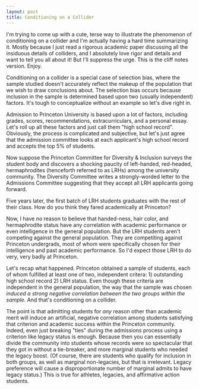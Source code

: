 ```yaml
---
layout: post
title: Conditioning on a Collider
---
```


I'm trying to come up with a cute, terse way to illustrate the phenomenon of conditioning on a collider and I'm actually having a hard time summarizing it.  Mostly because I just read a rigorous academic paper discussing all the insiduous details of colliders, and I absolutely love rigor and details and want to tell you all about it!  But I'll suppress the urge.  This is the cliff notes version.  Enjoy.

Conditioning on a collider is a special case of selection bias, where the sample studied doesn't accurately reflect the makeup of the population that we wish to draw conclusions about.  The selection bias occurs because inclusion in the sample is determined based upon two (usually independent) factors. It's tough to conceptualize without an example so let's dive right in.

Admission to Princeton University is based upon a lot of factors, including grades, scores, recommendations, extracurriculars, and a  personal essay.  Let's roll up all these factors and just call them "high school record".  Obviously, the process is complicated and subjective, but let's just agree that the admission committee looks at each applicant's high school record and accepts the top 5% of students.  

Now suppose the Princeton Committee for Diversity & Inclusion surveys the student body and discovers a shocking paucity of left-handed, red-headed, hermaphrodites (henceforth referred to as LRHs) among the university community.  The Diversity Committee writes a strongly-worded letter to the Admissions Committee suggesting that they accept all LRH applicants going forward.  

Five years later, the first batch of LRH students graduates with the rest of their class. How do you think they fared academically at Princeton?

Now, I have no reason to believe that handed-ness, hair color, and hermaphrodite status have any correlation with academic performance or even intelligence in the general population.  But the LRH students aren't competing against the general population.  They are competiting against Princeton undergrads, most of whom were specifically chosen for their intelligence and past academic performance.  So I'd expect those LRH to do very, very badly at Princeton.

Let's recap what happened. Princeton obtained a sample of students, each of whom fulfilled at least one of two, independent critera: 1) outstanding high school record 2) LRH status.  Even though these criteria are independent in the general population, the way that the sample was chosen *induced a strong negative correlation between the two groups within the sample*.  And that's conditioning on a collider.

The point is that admitting students for *any* reason other than academic merit will induce an artificial, negative correlation among students satisfying that criterion and academic success within the Princeton community.  Indeed, even just breaking "ties" during the admissions process using a criterion like legacy status is enough. Because then you can essentially divide the community into students whose records were so spectacular that they got in without a tie-breaker, and more marginal students who needed the legacy boost.  (Of course, there are students who qualify for inclusion in both groups, as well as marginal non-legacies, but that is irrelevant. Legacy preference will cause a disproportionate number of marginal admits to have legacy status.)  This is true for athletes, legacies, and affirmative action students.  
